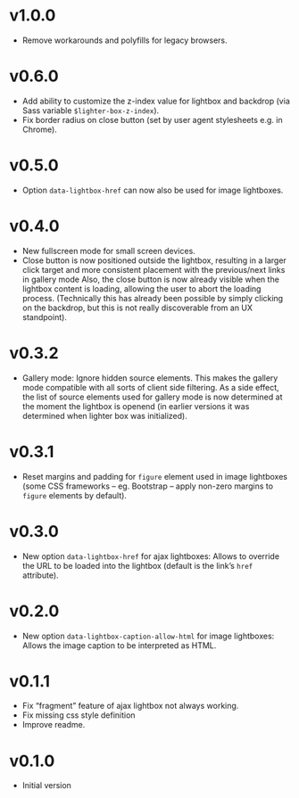 # v1.0.0
 * Remove workarounds and polyfills for legacy browsers.

# v0.6.0
 * Add ability to customize the z-index value for lightbox and backdrop (via Sass variable `$lighter-box-z-index`).
 * Fix border radius on close button (set by user agent stylesheets e.g. in Chrome).

# v0.5.0
 * Option `data-lightbox-href` can now also be used for image lightboxes.

# v0.4.0
 * New fullscreen mode for small screen devices.
 * Close button is now positioned outside the lightbox, resulting in a larger click target and more consistent placement with the previous/next links in gallery mode Also, the close button is now already visible when the lightbox content is loading, allowing the user to abort the loading process. (Technically this has already been possible by simply clicking on the backdrop, but this is not really discoverable from an UX standpoint).

# v0.3.2

* Gallery mode: Ignore hidden source elements. This makes the gallery mode compatible with all sorts of client side filtering. As a side effect, the list of source elements used for gallery mode is now determined at the moment the lightbox is openend (in earlier versions it was determined when lighter box was initialized).

# v0.3.1

* Reset margins and padding for `figure` element used in image lightboxes (some CSS frameworks – eg. Bootstrap – apply non-zero margins to `figure` elements by default).

# v0.3.0

* New option `data-lightbox-href` for ajax lightboxes: Allows to override the URL to be loaded into the lightbox (default is the link’s `href` attribute).

# v0.2.0

* New option `data-lightbox-caption-allow-html` for image lightboxes: Allows the image caption to be interpreted as HTML.

# v0.1.1

* Fix “fragment” feature of ajax lightbox not always working.
* Fix missing css style definition
* Improve readme.

# v0.1.0

* Initial version
